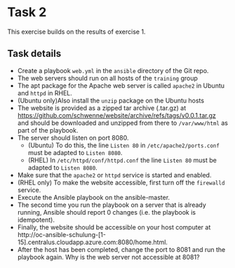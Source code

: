 # Task 2
This exercise builds on the results of exercise 1.

## Task details
* Create a playbook `web.yml` in the `ansible` directory of the Git repo.
* The web servers should run on all hosts of the `training` group
* The apt package for the Apache web server is called `apache2` in Ubuntu and `httpd` in RHEL.
* (Ubuntu only)Also install the `unzip` package on the Ubuntu hosts
* The website is provided as a zipped tar archive (.tar.gz) at https://github.com/schwenne/website/archive/refs/tags/v0.0.1.tar.gz and should be downloaded and unzipped from there to `/var/www/html` as part of the playbook.
* The server should listen on port 8080.
  * (Ubuntu) To do this, the line `Listen 80` in `/etc/apache2/ports.conf` must be adapted to `Listen 8080`.
  * (RHEL) In `/etc/httpd/conf/httpd.conf` the line `Listen 80` must be adapted to `Listen 8080`.
* Make sure that the `apache2` or `httpd` service is started and enabled.
* (RHEL only) To make the website accessible, first turn off the `firewalld` service.
* Execute the Ansible playbook on the ansible-master.
* The second time you run the playbook on a server that is already running, Ansible should report 0 changes (i.e. the playbook is idempotent).
* Finally, the website should be accessible on your host computer at http://oc-ansible-schulung-[1-15].centralus.cloudapp.azure.com:8080/home.html.
* After the host has been completed, change the port to 8081 and run the playbook again. Why is the web server not accessible at 8081?
